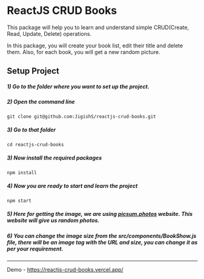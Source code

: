 # ReactJS CRUD Books

This package will help you to learn and understand simple CRUD(Create, Read, Update, Delete) operations.

In this package, you will create your book list, edit their title and delete them. Also, for each book, you will get a new random picture.

## Setup Project
##### 1) Go to the folder where you want to set up the project.
##### 2) Open the command line
```
git clone git@github.com:JigishS/reactjs-crud-books.git
```
##### 3) Go to that folder
```
cd reactjs-crud-books
```
##### 3) Now install the required packages
```
npm install
```
##### 4) Now you are ready to start and learn the project
```
npm start
```
##### 5) Here for getting the image, we are using <a href="https://picsum.photos">picsum.photos</a> website. This website will give us random photos.
##### 6) You can change the image size from the src/components/BookShow.js file, there will be an image tag with the URL and size, you can change it as per your requirement.
***

Demo - https://reactjs-crud-books.vercel.app/
